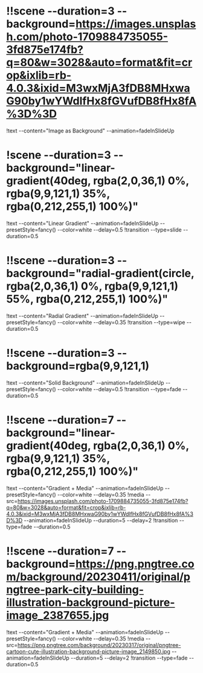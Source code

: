# !!scene --duration=3 --background=https://images.unsplash.com/photo-1709884735055-3fd875e174fb?q=80&w=3028&auto=format&fit=crop&ixlib=rb-4.0.3&ixid=M3wxMjA3fDB8MHxwaG90by1wYWdlfHx8fGVufDB8fHx8fA%3D%3D
!text --content="Image as Background" --animation=fadeInSlideUp 


# !scene --duration=3 --background="linear-gradient(40deg, rgba(2,0,36,1) 0%, rgba(9,9,121,1) 35%, rgba(0,212,255,1) 100%)"
!text --content="Linear Gradient" --animation=fadeInSlideUp --presetStyle=fancy() --color=white  --delay=0.5
!transition --type=slide --duration=0.5 

# !!scene --duration=3 --background="radial-gradient(circle, rgba(2,0,36,1) 0%, rgba(9,9,121,1) 55%, rgba(0,212,255,1) 100%)"
!text --content="Radial Gradient" --animation=fadeInSlideUp --presetStyle=fancy() --color=white --delay=0.35
!transition --type=wipe --duration=0.5 

# !!scene --duration=3 --background=rgba(9,9,121,1)
!text --content="Solid Background" --animation=fadeInSlideUp --presetStyle=fancy() --color=white --delay=0.5
!transition --type=fade --duration=0.5 


# !!scene --duration=7 --background="linear-gradient(40deg, rgba(2,0,36,1) 0%, rgba(9,9,121,1) 35%, rgba(0,212,255,1) 100%)"
!text --content="Gradient + Media" --animation=fadeInSlideUp --presetStyle=fancy() --color=white --delay=0.35
!media --src=https://images.unsplash.com/photo-1709884735055-3fd875e174fb?q=80&w=3028&auto=format&fit=crop&ixlib=rb-4.0.3&ixid=M3wxMjA3fDB8MHxwaG90by1wYWdlfHx8fGVufDB8fHx8fA%3D%3D --animation=fadeInSlideUp --duration=5 --delay=2
!transition --type=fade --duration=0.5 

# !!scene --duration=7 --background=https://png.pngtree.com/background/20230411/original/pngtree-park-city-building-illustration-background-picture-image_2387655.jpg
!text --content="Gradient + Media" --animation=fadeInSlideUp --presetStyle=fancy() --color=white --delay=0.35
!media --src=https://png.pngtree.com/background/20230317/original/pngtree-cartoon-cute-illustration-background-picture-image_2149850.jpg --animation=fadeInSlideUp --duration=5 --delay=2
!transition --type=fade --duration=0.5 

